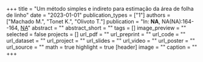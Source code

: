 +++
title = "Um método simples e indireto para estimação da área de folha de linho"
date = "2023-01-01"
publication_types = ["1"]
authors = ["Machado M.", "Tonet K.", "Olivoto T."]
publication = "In: **NA**, NA(NA):164--164, [NA](NA)"
abstract = ""
abstract_short = ""
tags = []
image_preview = ""
selected = false
projects = []
url_pdf = ""
url_preprint = ""
url_code = ""
url_dataset = ""
url_project = ""
url_slides = ""
url_video = ""
url_poster = ""
url_source = ""
math = true
highlight = true
[header]
image = ""
caption = ""
+++
